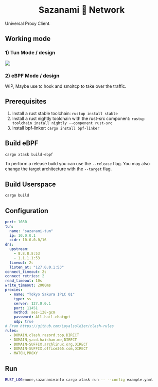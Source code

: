 <h1 align="center"> Sazanami 🌊 Network </h1>

Universal Proxy Client.

## Working mode

### 1) Tun Mode / design

![](https://user-images.githubusercontent.com/9482395/230949198-cc93c456-eced-404c-802d-373e7e7335d1.png)

### 2) eBPF Mode / design

WIP, Maybe use tc hook and smoltcp to take over the traffic.

## Prerequisites

1. Install a rust stable toolchain: `rustup install stable`
1. Install a rust nightly toolchain with the rust-src component: `rustup toolchain install nightly --component rust-src`
1. Install bpf-linker: `cargo install bpf-linker`

## Build eBPF

```bash
cargo xtask build-ebpf
```

To perform a release build you can use the `--release` flag.
You may also change the target architecture with the `--target` flag.

## Build Userspace

```bash
cargo build
```

## Configuration

```YAML
port: 1080
tun:
  name: "sazanami-tun"
  ip: 10.0.0.1
  cidr: 10.0.0.0/16
dns:
  upstream:
    - 8.8.8.8:53
    - 1.1.1.1:53
  timeout: 2s
  listen_at: "127.0.0.1:53"
connect_timeout: 2s
connect_retries: 2
read_timeout: 10s
write_timeout: 2000ms
proxies:
  - name: "Tokyo Sakura IPLC 01"
    type: ss
    server: 127.0.0.1
    port: 11451
    method: aes-128-gcm
    password: All-hail-chatgpt
    udp: true
# From https://github.com/Loyalsoldier/clash-rules
rules:
  - DOMAIN,clash.razord.top,DIRECT
  - DOMAIN,yacd.haishan.me,DIRECT
  - DOMAIN-SUFFIX,archlinux.org,DIRECT
  - DOMAIN-SUFFIX,office365.com,DIRECT
  - MATCH,PROXY
```

## Run

```bash
RUST_LOG=none,sazanami=info cargo xtask run -- --config example.yaml
```

<!-- ![out-5](https://user-images.githubusercontent.com/9482395/231234649-af857d62-5f99-4f01-8c25-cc0af3f4b9ac.png) !-->
